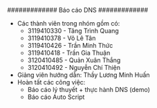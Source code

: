 ############# Báo cáo DNS #############

- Các thành viên trong nhóm gồm có:
  - 3119410330 - Tăng Trình Quang
  - 3119410378 - Võ Lê Tân
  - 3119410426 - Trần Minh Thức
  - 3119410418 - Trần Gia Thuận
  - 3120410485 - Quản Xuân Thắng
  - 3120410492 - Nguyễn Chí Thiện
- Giảng viên hướng dẫn: Thầy Lương Minh Huấn
- Hoàn tất các công việc:
  - Báo cáo lý thuyết + thực hành DNS (demo)
  - Báo cáo Auto Script
